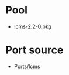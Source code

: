 

# Pool #
  * [lcms-2.2-0.pkg](http://code.google.com/p/rudix/downloads/detail?name=lcms-2.2-0.pkg)

# Port source #
  * [Ports/lcms](http://code.google.com/p/rudix/source/browse/Ports/lcms)